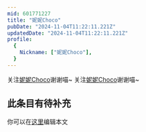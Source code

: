 ```yaml
---
mid: 601771227
title: "妮妮Choco"
pubDate: "2024-11-04T11:22:11.221Z"
updatedDate: "2024-11-04T11:22:11.221Z"
profile:
  {
    Nickname: ["妮妮Choco"],
  }
---
```


关注[妮妮Choco](https://space.bilibili.com/601771227)谢谢喵~ 关注[妮妮Choco](https://space.bilibili.com/601771227)谢谢喵~

## 此条目有待补充
你可以在[这里](https://github.com/Yuhanawa/VTuber.ICU-Content/edit/master/v/妮妮Choco/index.md)编辑本文
